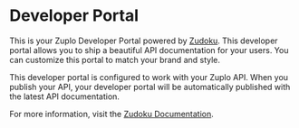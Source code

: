 # Developer Portal

This is your Zuplo Developer Portal powered by [Zudoku](https://zudoku.dev).
This developer portal allows you to ship a beautiful API documentation for your
users. You can customize this portal to match your brand and style.

This developer portal is configured to work with your Zuplo API. When you
publish your API, your developer portal will be automatically published with the
latest API documentation.

For more information, visit the [Zudoku Documentation](https://zudoku.dev/docs).